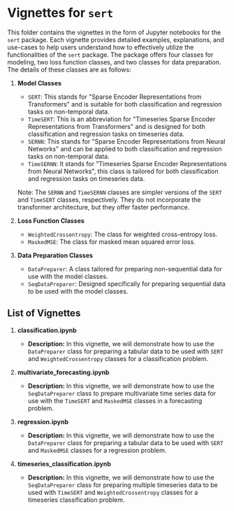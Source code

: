 # Vignettes for `sert`

This folder contains the vignettes in the form of Jupyter notebooks for the `sert` package. Each vignette provides detailed examples, explanations, and use-cases to help users understand how to effectively utilize the functionalities of the `sert` package. The package offers four classes for modeling, two loss function classes, and two classes for data preparation. The details of these classes are as follows:

1. **Model Classes**
    - `SERT`: This stands for "Sparse Encoder Representations from Transformers" and is suitable for both classification and regression tasks on non-temporal data.
    - `TimeSERT`: This is an abbreviation for "Timeseries Sparse Encoder Representations from Transformers" and is designed for both classification and regression tasks on timeseries data.
    - `SERNN`: This stands for "Sparse Encoder Representations from Neural Networks" and can be applied to both classification and regression tasks on non-temporal data.
    - `TimeSERNN`: It stands for "Timeseries Sparse Encoder Representations from Neural Networks", this class is tailored for both classification and regression tasks on timeseries data.

    Note: The `SERNN` and `TimeSERNN` classes are simpler versions of the `SERT` and `TimeSERT` classes, respectively. They do not incorporate the transformer architecture, but they offer faster performance.

2. **Loss Function Classes**
    - `WeightedCrossentropy`: The class for weighted cross-entropy loss.
    - `MaskedMSE`: The class for masked mean squared error loss.

3. **Data Preparation Classes**
    - `DataPreparer`: A class tailored for preparing non-sequential data for use with the model classes.
    - `SeqDataPreparer`: Designed specifically for preparing sequential data to be used with the model classes.

## List of Vignettes

1. **classification.ipynb**
    - **Description:** In this vignette, we will demonstrate how to use the `DataPreparer` class for preparing a tabular data to be used with `SERT` and `WeightedCrossentropy` classes for a classification problem.

2. **multivariate_forecasting.ipynb**
    - **Description:** In this vignette, we will demonstrate how to use the `SeqDataPreparer` class to prepare multivariate time series data for use with the `TimeSERT` and `MaskedMSE` classes in a forecasting problem.

3. **regression.ipynb**
    - **Description:** In this vignette, we will demonstrate how to use the `DataPreparer` class for preparing a tabular data to be used with `SERT` and `MaskedMSE` classes for a regression problem.

4. **timeseries_classification.ipynb**
    - **Description:** In this vignette, we will demonstrate how to use the `SeqDataPreparer` class for preparing multiple timeseries data to be used with `TimeSERT` and `WeightedCrossentropy` classes for a timeseries classification problem.



